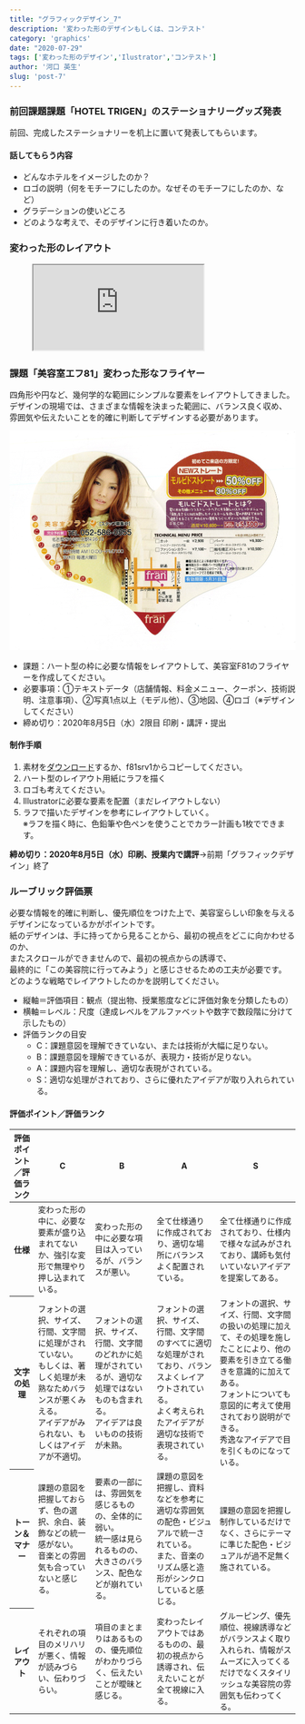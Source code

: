 ```yaml
---
title: "グラフィックデザイン_7"
description: '変わった形のデザインもしくは、コンテスト'
category: 'graphics'
date: "2020-07-29"
tags: ['変わった形のデザイン','Ilustrator','コンテスト']
author: '河口 英生'
slug: 'post-7'
---
```

<div class="post-section">
<h3 class="title is-5" >前回課題課題「HOTEL TRIGEN」のステーショナリーグッズ発表</h3>

前回、完成したステーショナリーを机上に置いて発表してもらいます。

<h4 class="title is-6">話してもらう内容</h4>

- どんなホテルをイメージしたのか？
- ロゴの説明（何をモチーフにしたのか。なぜそのモチーフにしたのか、など）
- グラデーションの使いどころ
- どのような考えで、そのデザインに行き着いたのか。

</div>

<div class="post-section">
<h3 class="title is-5" >変わった形のレイアウト</h3>
<figure class="is-fullwidth slide">
  <iframe src="https://drive.google.com/file/d/1bGnhCPRjEQibTZKhm1T1G76gqNYRl89U/preview"></iframe>
</figure>
</div>

<div class="post-section">
<h3 class="title is-5" >課題「美容室エフ81」変わった形なフライヤー</h3>

四角形や円など、幾何学的な範囲にシンプルな要素をレイアウトしてきました。  
デザインの現場では、さまざまな情報を決まった範囲に、バランス良く収め、  
雰囲気や伝えたいことを的確に判断してデザインする必要があります。

![美容室F81](../../images/hart_salon.jpg)

- 課題：ハート型の枠に必要な情報をレイアウトして、美容室F81のフライヤーを作成してください。
- 必要事項：①テキストデータ（店舗情報、料金メニュー、クーポン、技術説明、注意事項）、②写真1点以上（モデル他）、③地図、④ロゴ（※デザインしてください）
- 締め切り：2020年8月5日（水）2限目 印刷・講評・提出

<h4 class="title is-6">制作手順</h4>

1. 素材を[ダウンロード](https://drive.google.com/drive/folders/1KeldsP5RpnYCTXFgmULA1Isqy_mHtVyw?usp=sharing)するか、f81srv1からコピーしてください。
1. ハート型のレイアウト用紙にラフを描く
1. ロゴも考えてください。
1. Illustratorに必要な要素を配置（まだレイアウトしない）
1. ラフで描いたデザインを参考にレイアウトしていく。  
※ラフを描く時に、色鉛筆や色ペンを使うことでカラー計画も1枚でできます。

__締め切り：2020年8月5日（水）印刷、授業内で講評__→前期「グラフィックデザイン」終了

</div>

<div class="post-section">
<h3 class="title is-5">ルーブリック評価票</h3>

必要な情報を的確に判断し、優先順位をつけた上で、美容室らしい印象を与えるデザインになっているかがポイントです。  
紙のデザインは、手に持ってから見ることから、最初の視点をどこに向かわせるのか、  
またスクロールができませんので、最初の視点からの誘導で、  
最終的に「この美容院に行ってみよう」と感じさせるための工夫が必要です。  
どのような戦略でレイアウトしたのかを説明してください。

+ 縦軸＝評価項目：観点（提出物、授業態度などに評価対象を分類したもの）
+ 横軸＝レベル：尺度（達成レベルをアルファベットや数字で数段階に分けて示したもの）
+ 評価ランクの目安
  + C：課題意図を理解できていない、または技術が大幅に足りない。
  + B：課題意図を理解できているが、表現力・技術が足りない。
  + A：課題内容を理解し、適切な表現がされている。
  + S：適切な処理がされており、さらに優れたアイデアが取り入れられている。

<h4 class="title is-6">評価ポイント／評価ランク</h4>
<table class="table is-bordered is-striped is-narrow is-fullwidth">
<thead class="table-top">
    <tr>
        <th>評価ポイント／評価ランク</th>
        <th>C</th>
        <th>B</th>
        <th>A</th>
        <th>S</th>
    </tr>
</thead>
<tbody>
    <tr>
        <th>仕様</th>
        <td>変わった形の中に、必要な要素が盛り込まれてないか、強引な変形で無理やり押し込まれている。</td>
        <td>変わった形の中に必要な項目は入っているが、バランスが悪い。</td>
        <td>全て仕様通りに作成されており、適切な場所にバランスよく配置されている。</td>
        <td>全て仕様通りに作成されており、仕様内で様々な試みがされており、講師も気付いていないアイデアを提案してある。</td>
    </tr>
    <tr>
        <th>文字の処理</th>
        <td>フォントの選択、サイズ、行間、文字間に処理がされていない。<br>
        もしくは、著しく処理が未熟なためバランスが悪くみえる。<br>
        アイデアがみられない、もしくはアイデアが不適切。</td>
        <td>フォントの選択、サイズ、行間、文字間のどれかに処理がされているが、適切な処理ではないものも含まれる。<br>
        アイデアは良いものの技術が未熟。</td>
        <td>フォントの選択、サイズ、行間、文字間のすべてに適切な処理がされており、バランスよくレイアウトされている。<br>
        よく考えられたアイデアが適切な技術で表現されている。</td>
        <td>フォントの選択、サイズ、行間、文字間の扱いの処理に加えて、その処理を施したことにより、他の要素を引き立てる働きを意識的に加えてある。<br>
        フォントについても意図的に考えて使用されており説明ができる。<br>
        秀逸なアイデアで目を引くものになっている。</td>
    </tr>
    <tr>
        <th>トーン＆マナー</th>
        <td>課題の意図を把握しておらず、色の選択、余白、装飾などの統一感がない。<br>
        音楽との雰囲気も合っていないと感じる。</td>
        <td>要素の一部には、雰囲気を感じるものの、全体的に弱い。<br>
        統一感は見られるものの、大きさのバランス、配色などが崩れている。</td>
        <td>課題の意図を把握し、資料などを参考に適切な雰囲気の配色・ビジュアルで統一されている。<br>
        また、音楽のリズム感と造形がシンクロしていると感じる。</td>
        <td>課題の意図を把握し制作しているだけでなく、さらにテーマに準じた配色・ビジュアルが過不足無く施されている。</td>
    </tr>
     <tr>
        <th>レイアウト</th>
        <td>それぞれの項目のメリハリが悪く、情報が読みづらい、伝わりづらい。</td>
        <td>項目のまとまりはあるものの、優先順位がわかりづらく、伝えたいことが曖昧と感じる。</td>
        <td>変わったレイアウトではあるものの、最初の視点から誘導され、伝えたいことが全て視線に入る。</td>
        <td>グルーピング、優先順位、視線誘導などがバランスよく取り入れられ、情報がスムーズに入ってくるだけでなくスタイリッシュな美容院の雰囲気も伝わってくる。</td>
    </tr>
</tbody>
</table>
</div>